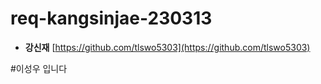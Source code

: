 # req-kangsinjae-230313

* **강신재** [https://github.com/tlswo5303](https://github.com/tlswo5303)

#이성우 입니다